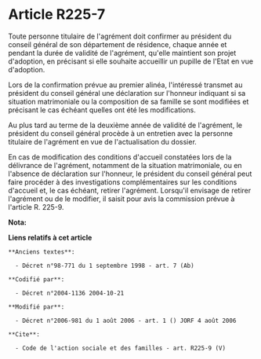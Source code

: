 # Article R225-7

Toute personne titulaire de l'agrément doit confirmer au président du conseil général de son département de résidence, chaque
année et pendant la durée de validité de l'agrément, qu'elle maintient son projet d'adoption, en précisant si elle souhaite
accueillir un pupille de l'Etat en vue d'adoption. 

Lors de la confirmation prévue au premier alinéa, l'intéressé transmet au président du conseil général une déclaration sur
l'honneur indiquant si sa situation matrimoniale ou la composition de sa famille se sont modifiées et précisant le cas
échéant quelles ont été les modifications. 

Au plus tard au terme de la deuxième année de validité de l'agrément, le président du conseil général procède à un entretien
avec la personne titulaire de l'agrément en vue de l'actualisation du dossier. 

En cas de modification des conditions d'accueil constatées lors de la délivrance de l'agrément, notamment de la situation
matrimoniale, ou en l'absence de déclaration sur l'honneur, le président du conseil général peut faire procéder à des
investigations complémentaires sur les conditions d'accueil et, le cas échéant, retirer l'agrément. Lorsqu'il envisage de
retirer l'agrément ou de le modifier, il saisit pour avis la commission prévue à l'article R. 225-9.

**Nota:**



**Liens relatifs à cet article**

	**Anciens textes**:

	  - Décret n°98-771 du 1 septembre 1998 - art. 7 (Ab)

	**Codifié par**:

	  - Décret n°2004-1136 2004-10-21

	**Modifié par**:

	  - Décret n°2006-981 du 1 août 2006 - art. 1 () JORF 4 août 2006

	**Cite**:

	  - Code de l'action sociale et des familles - art. R225-9 (V)
